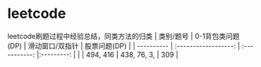 # leetcode
leetcode刷题过程中经验总结，同类方法的归类
| 类别/题号   | 0-1背包类问题 (DP)     | 滑动窗口/双指针     | 股票问题(DP) |
| ---------- | :------------------:   | :-----------:      |:---------:  |
|            | 494, 416               | 438, 76, 3,        | 309         |
